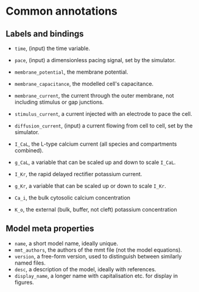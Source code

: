 # Common annotations

## Labels and bindings

- `time`, (input) the time variable.
- `pace`, (input) a dimensionless pacing signal, set by the simulator.
- `membrane_potential`, the membrane potential.
- `membrane_capacitance`, the modelled cell's capacitance.
- `membrane_current`, the current through the outer membrane, not including stimulus or gap junctions.
- `stimulus_current`, a current injected with an electrode to pace the cell.
- `diffusion_current`, (input) a current flowing from cell to cell, set by the simulator.

- `I_CaL`, the L-type calcium current (all species and compartments combined).
- `g_CaL`, a variable that can be scaled up and down to scale `I_CaL`.
- `I_Kr`, the rapid delayed rectifier potassium current.
- `g_Kr`, a variable that can be scaled up or down to scale `I_Kr`.

- `Ca_i`, the bulk cytosolic calcium concentration
- `K_o`, the external (bulk, buffer, not cleft) potassium concentration

## Model meta properties

- `name`, a short model name, ideally unique.
- `mmt_authors`, the authors of the mmt file (not the model equations).
- `version`, a free-form version, used to distinguish between similarly named files.
- `desc`, a description of the model, ideally with references.
- `display_name`, a longer name with capitalisation etc. for display in figures.
